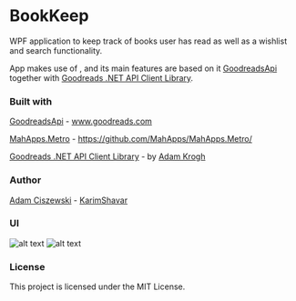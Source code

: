 # BookKeep
WPF application to keep track of books user has read as well as a wishlist and search functionality.

App makes use of , and its main features are based on it [GoodreadsApi](goodreads.com/api)
together with [Goodreads .NET API Client Library](https://github.com/adamkrogh/goodreads-dotnet).

### Built with
[GoodreadsApi](https://www.goodreads.com/api/terms) - www.goodreads.com

[MahApps.Metro](https://mahapps.com/) - https://github.com/MahApps/MahApps.Metro/

[Goodreads .NET API Client Library](https://github.com/adamkrogh/goodreads-dotnet) - by [Adam Krogh](https://github.com/adamkrogh)

### Author
[Adam Ciszewski](https://github.com/KarimShavar) - [KarimShavar](https://github.com/KarimShavar)

### UI

![alt text](https://i.imgur.com/8NMBxu4.png "Library View")
![alt text](https://i.imgur.com/XQ6iHDk.png "Search View")
### License

This project is licensed under the MIT License.
